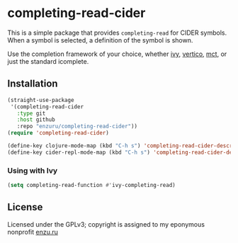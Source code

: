 # completing-read-cider

This is a simple package that provides `completing-read` for CIDER symbols. When a symbol is selected, a definition of the symbol is shown.

Use the completion framework of your choice, whether [ivy](https://github.com/abo-abo/swiper), [vertico](https://github.com/minad/vertico), [mct](https://git.sr.ht/~protesilaos/mct), or just the standard icomplete.

## Installation

```lisp
(straight-use-package
 '(completing-read-cider
   :type git
   :host github
   :repo "enzuru/completing-read-cider"))
(require 'completing-read-cider)

(define-key clojure-mode-map (kbd "C-h s") 'completing-read-cider-describe-symbol)
(define-key cider-repl-mode-map (kbd "C-h s") 'completing-read-cider-describe-symbol)
```

### Using with Ivy

```lisp
(setq completing-read-function #'ivy-completing-read)
```

## License

Licensed under the GPLv3; copyright is assigned to my eponymous nonprofit [enzu.ru](https://enzu.ru)
